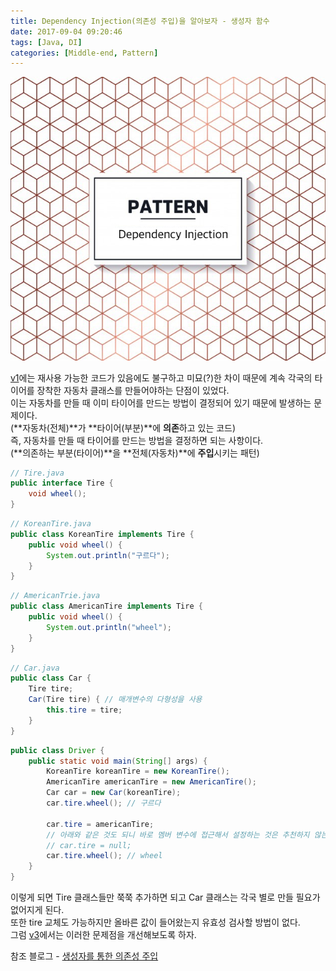 ```yaml
---
title: Dependency Injection(의존성 주입)을 알아보자 - 생성자 함수
date: 2017-09-04 09:20:46
tags: [Java, DI]
categories: [Middle-end, Pattern]
---
```

![](di-v2/thumb.png)

[v1](/2017/09/04/di-v1/)에는 재사용 가능한 코드가 있음에도 불구하고 미묘(?)한 차이 때문에 계속 각국의 타이어를 장착한 자동차 클래스를 만들어야하는 단점이 있었다.  
이는 자동차를 만들 때 이미 타이어를 만드는 방법이 결정되어 있기 때문에 발생하는 문제이다.  
(**자동차(전체)**가 **타이어(부분)**에 **의존**하고 있는 코드)  
즉, 자동차를 만들 때 타이어를 만드는 방법을 결정하면 되는 사항이다.  
(**의존하는 부분(타이어)**을 **전체(자동차)**에 **주입**시키는 패턴)  

```java
// Tire.java
public interface Tire {
    void wheel();
}
```
```java
// KoreanTire.java
public class KoreanTire implements Tire {
    public void wheel() {
        System.out.println("구르다");
    }
}
```
```java
// AmericanTrie.java
public class AmericanTire implements Tire {
    public void wheel() {
        System.out.println("wheel");
    }
}
```

```java
// Car.java
public class Car {
    Tire tire;
    Car(Tire tire) { // 매개변수의 다형성을 사용
        this.tire = tire;
    }
}
```
```java
public class Driver {
    public static void main(String[] args) {
        KoreanTire koreanTire = new KoreanTire();
        AmericanTire americanTire = new AmericanTire();
        Car car = new Car(koreanTire);
        car.tire.wheel(); // 구르다
        
        car.tire = americanTire;
        // 아래와 같은 것도 되니 바로 멤버 변수에 접근해서 설정하는 것은 추천하지 않는다.
        // car.tire = null;
        car.tire.wheel(); // wheel
    }
}
```

이렇게 되면 Tire 클래스들만 쭉쭉 추가하면 되고 Car 클래스는 각국 별로 만들 필요가 없어지게 된다.  
또한 tire 교체도 가능하지만 올바른 값이 들어왔는지 유효성 검사할 방법이 없다.  
그럼 [v3](/2017/09/04/di-v3/)에서는 이러한 문제점을 개선해보도록 하자.

참조 블로그 - [생성자를 통한 의존성 주입](http://expert0226.tistory.com/190)
